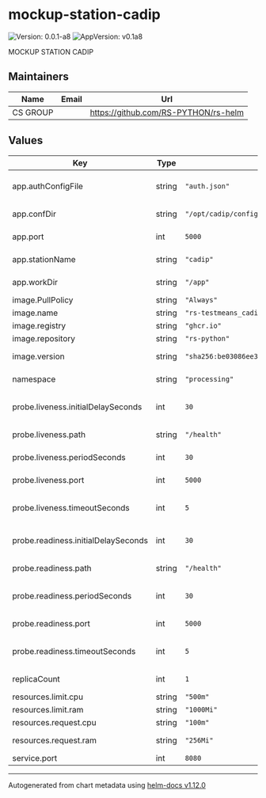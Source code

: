 # mockup-station-cadip

![Version: 0.0.1-a8](https://img.shields.io/badge/Version-0.0.1--a8-informational?style=flat-square) ![AppVersion: v0.1a8](https://img.shields.io/badge/AppVersion-v0.1a8-informational?style=flat-square)

MOCKUP STATION CADIP

## Maintainers

| Name | Email | Url |
| ---- | ------ | --- |
| CS GROUP |  | <https://github.com/RS-PYTHON/rs-helm> |

## Values

| Key | Type | Default | Description |
|-----|------|---------|-------------|
| app.authConfigFile | string | `"auth.json"` | Auth configuration file for the application |
| app.confDir | string | `"/opt/cadip/config"` | Config directory for the application |
| app.port | int | `5000` | Port for the application |
| app.stationName | string | `"cadip"` | Name of the station for the application |
| app.workDir | string | `"/app"` | Working directory for the application |
| image.PullPolicy | string | `"Always"` | Image pull policy |
| image.name | string | `"rs-testmeans_cadip-station-mock"` | Image name |
| image.registry | string | `"ghcr.io"` | Image registry |
| image.repository | string | `"rs-python"` | Image repository |
| image.version | string | `"sha256:be03086ee3f383bd1ce41c8b7e0b3168e8f9a9491306324850544a74b7de1810"` | Image version, can be a tag or a digest |
| namespace | string | `"processing"` | Namespace for the deployment |
| probe.liveness.initialDelaySeconds | int | `30` | InitialDelaySeconds for the liveness probe |
| probe.liveness.path | string | `"/health"` | Path for the liveness probe |
| probe.liveness.periodSeconds | int | `30` | periodSeconds for the liveness probe |
| probe.liveness.port | int | `5000` | Port for the liveness probe |
| probe.liveness.timeoutSeconds | int | `5` | timeoutSeconds for the liveness probe |
| probe.readiness.initialDelaySeconds | int | `30` | InitialDelaySeconds for the readiness probe |
| probe.readiness.path | string | `"/health"` | Path for the readiness probe |
| probe.readiness.periodSeconds | int | `30` | periodSeconds for the readiness probe |
| probe.readiness.port | int | `5000` | Port for the readiness probe |
| probe.readiness.timeoutSeconds | int | `5` | timeoutSeconds for the readiness probe |
| replicaCount | int | `1` | Number of replicas for the deployment |
| resources.limit.cpu | string | `"500m"` | Pod CPU limit |
| resources.limit.ram | string | `"1000Mi"` | Pod memory limit |
| resources.request.cpu | string | `"100m"` | Pod CPU request |
| resources.request.ram | string | `"256Mi"` | Pod memory request |
| service.port | int | `8080` | Port for the service |

----------------------------------------------
Autogenerated from chart metadata using [helm-docs v1.12.0](https://github.com/norwoodj/helm-docs/releases/v1.12.0)
